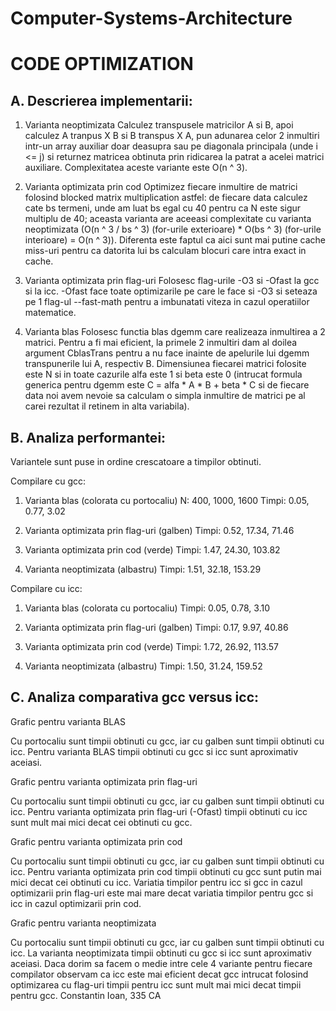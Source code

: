 # Computer-Systems-Architecture
# CODE OPTIMIZATION

A. Descrierea implementarii:
---------------------------------
1. Varianta neoptimizata
	Calculez transpusele matricilor A si B, apoi calculez A tranpus X B si B transpus X A, pun adunarea celor 2 inmultiri intr-un array auxiliar doar deasupra sau pe diagonala principala (unde i <= j) si returnez matricea obtinuta prin ridicarea la patrat a acelei matrici auxiliare. Complexitatea aceste variante este O(n ^ 3).

2. Varianta optimizata prin cod
	Optimizez fiecare inmultire de matrici folosind blocked matrix multiplication astfel: de fiecare data calculez cate bs termeni, unde am luat bs egal cu 40 pentru ca N este sigur multiplu de 40; aceasta varianta are aceeasi complexitate cu varianta neoptimizata (O(n ^ 3 / bs ^ 3) (for-urile exterioare) * O(bs ^ 3) (for-urile interioare) = O(n ^ 3)). Diferenta este faptul ca aici sunt mai putine cache miss-uri pentru ca datorita lui bs calculam blocuri care intra exact in cache.

3. Varianta optimizata prin flag-uri
	Folosesc flag-urile -O3 si -Ofast la gcc si la icc. -Ofast face toate optimizarile pe care le face si -O3 si seteaza pe 1 flag-ul --fast-math pentru a imbunatati viteza in cazul operatiilor matematice.

4. Varianta blas
	Folosesc functia blas dgemm care realizeaza inmultirea a 2 matrici. Pentru a fi mai eficient, la primele 2 inmultiri dam al doilea argument CblasTrans pentru a nu face inainte de apelurile lui dgemm transpunerile lui A, respectiv B. Dimensiunea fiecarei matrici folosite este N si in toate cazurile alfa este 1 si beta este 0 (intrucat  formula generica pentru dgemm este C = alfa * A * B + beta * C si de fiecare data noi avem nevoie sa calculam o simpla inmultire de matrici pe al carei rezultat il retinem in alta variabila).

B. Analiza performantei:
--------------------------
Variantele sunt puse in ordine crescatoare a timpilor obtinuti.

Compilare cu gcc:
 

1. Varianta blas (colorata cu portocaliu)
	N:       400, 1000, 1600
	Timpi: 0.05, 0.77, 3.02

2. Varianta optimizata prin flag-uri (galben)
	Timpi: 0.52, 17.34, 71.46

3. Varianta optimizata prin cod (verde)
	Timpi: 1.47, 24.30, 103.82

4. Varianta neoptimizata (albastru)
	Timpi: 1.51, 32.18, 153.29

Compilare cu icc:
 

1. Varianta blas (colorata cu portocaliu)
	Timpi: 0.05, 0.78, 3.10

2. Varianta optimizata prin flag-uri (galben)
	Timpi: 0.17, 9.97, 40.86

3. Varianta optimizata prin cod (verde)
	Timpi: 1.72, 26.92, 113.57

4. Varianta neoptimizata (albastru)
	Timpi: 1.50, 31.24, 159.52

C. Analiza comparativa gcc versus icc:
------------------------------------------------
Grafic pentru varianta BLAS
 
Cu portocaliu sunt timpii obtinuti cu gcc, iar cu galben sunt timpii obtinuti cu icc.
Pentru varianta BLAS timpii obtinuti cu gcc si icc sunt aproximativ aceiasi.

Grafic pentru varianta optimizata prin flag-uri
 
Cu portocaliu sunt timpii obtinuti cu gcc, iar cu galben sunt timpii obtinuti cu icc.
Pentru varianta optimizata prin flag-uri (-Ofast) timpii obtinuti cu icc sunt mult mai mici decat cei obtinuti cu gcc.

Grafic pentru varianta optimizata prin cod
 
Cu portocaliu sunt timpii obtinuti cu gcc, iar cu galben sunt timpii obtinuti cu icc.
Pentru varianta optimizata prin cod timpii obtinuti cu gcc sunt putin mai mici decat cei obtinuti cu icc.
Variatia timpilor pentru icc si gcc in cazul optimizarii prin flag-uri este mai mare decat variatia timpilor pentru gcc si icc in cazul optimizarii prin cod.

Grafic pentru varianta neoptimizata
 
Cu portocaliu sunt timpii obtinuti cu gcc, iar cu galben sunt timpii obtinuti cu icc.
La varianta neoptimizata timpii obtinuti cu gcc si icc sunt aproximativ aceiasi.
Daca dorim sa facem o medie intre cele 4 variante pentru fiecare compilator observam ca icc este mai eficient decat gcc intrucat folosind optimizarea cu flag-uri timpii pentru icc sunt mult mai mici decat timpii pentru gcc.
								Constantin Ioan, 335 CA
